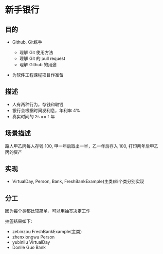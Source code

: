﻿# 新手银行

## 目的

- Github, Git练手
  + 理解 Git 使用方法
  + 理解 Git 的 pull request
  + 理解 Github 的用途

- 为软件工程课程项目作准备

## 描述

- 人有两种行为，存钱和取钱
- 银行会根据时间发利息，年利率 4%
- 真实时间的 2s == 1 年

## 场景描述

路人甲乙丙每人存钱 100, 甲一年后取出一半，乙一年后存入 100, 打印两年后甲乙丙的资产

## 实现

- VirtualDay, Person, Bank, FreshBankExample(主类)四个类分别实现

## 分工

因为每个类都比较简单，可以用抽签决定工作

抽签结果如下:
 - zebinzou       FreshBankExample(主类)
 - zhenxiongwu    Person
 - yubinliu       VirtualDay
 - Donlle Guo     Bank
